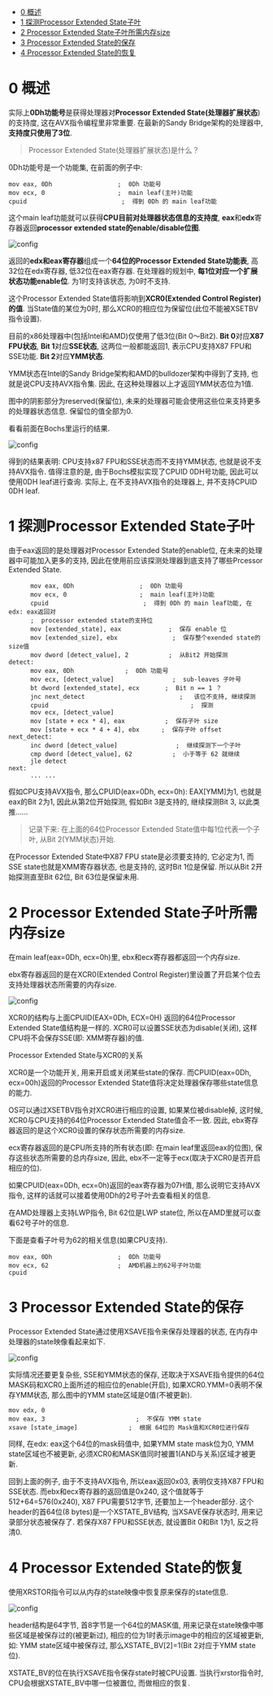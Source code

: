 
<!-- @import "[TOC]" {cmd="toc" depthFrom=1 depthTo=6 orderedList=false} -->

<!-- code_chunk_output -->

* [0 概述](#0-概述)
* [1 探测Processor Extended State子叶](#1-探测processor-extended-state子叶)
* [2 Processor Extended State子叶所需内存size](#2-processor-extended-state子叶所需内存size)
* [3 Processor Extended State的保存](#3-processor-extended-state的保存)
* [4 Processor Extended State的恢复](#4-processor-extended-state的恢复)

<!-- /code_chunk_output -->

# 0 概述

实际上**0Dh功能号**是获得处理器对**Processor Extended State(处理器扩展状态**)的支持度, 这在AVX指令编程里非常重要. 在最新的Sandy Bridge架构的处理器中, **支持度只使用了3位**. 

>Processor Extended State(处理器扩展状态)是什么？

0Dh功能号是一个功能集, 在前面的例子中: 

```assembly
mov eax, 0Dh                  ;  0Dh 功能号
mov ecx, 0                    ;  main leaf(主叶)功能
cpuid                          ;  得到 0Dh 的 main leaf功能
```

这个main leaf功能就可以获得**CPU目前对处理器状态信息的支持度**, **eax**和**edx**寄存器返回**processor extended state的enable/disable位图**. 

![config](./images/11.png)

返回的**edx和eax寄存器**组成一个**64位的Processor Extended State功能表**, 高32位在edx寄存器, 低32位在eax寄存器. 在处理器的规划中, **每1位对应一个扩展状态功能enable位**. 为1时支持该状态, 为0时不支持. 

这个Processor Extended State值将影响到**XCR0(Extended Control Register)的值**. 当State值的某位为0时, 那么XCR0的相应位为保留位(此位不能被XSETBV指令设置). 

目前的x86处理器中(包括Intel和AMD)仅使用了低3位(Bit 0～Bit2). **Bit 0**对应**X87 FPU状态**, **Bit 1**对应**SSE状态**, 这两位一般都能返回1, 表示CPU支持X87 FPU和SSE功能. **Bit 2**对应**YMM状态**. 

YMM状态在Intel的Sandy Bridge架构和AMD的bulldozer架构中得到了支持, 也就是说CPU支持AVX指令集. 因此, 在这种处理器以上才返回YMM状态位为1值. 

图中的阴影部分为reserved(保留位), 未来的处理器可能会使用这些位来支持更多的处理器状态信息. 保留位的值全部为0. 

看看前面在Bochs里运行的结果. 

![config](./images/12.png)

得到的结果表明: CPU支持x87 FPU和SSE状态而不支持YMM状态, 也就是说不支持AVX指令. 值得注意的是, 由于Bochs模拟实现了CPUID 0DH号功能, 因此可以使用0DH leaf进行查询. 实际上, 在不支持AVX指令的处理器上, 并不支持CPUID 0DH leaf. 

# 1 探测Processor Extended State子叶

由于eax返回的是处理器对Processor Extended State的enable位, 在未来的处理器中可能加入更多的支持, 因此在使用前应该探测处理器到底支持了哪些Prcessor Extended State. 

```assembly
      mov eax, 0Dh                  ;  0Dh 功能号
      mov ecx, 0                    ;  main leaf(主叶)功能
      cpuid                          ;  得到 0Dh 的 main leaf功能, 在edx: eax返回对
      ;  processor extended state的支持位
      mov [extended_state], eax             ;  保存 enable 位
      mov [extended_size], ebx               ;  保存整个exended state的size值
      mov dword [detect_value], 2           ;  从Bit2 开始探测
detect: 
      mov eax, 0Dh              ;  0Dh 功能号
      mov ecx, [detect_value]                ;  sub-leaves 子叶号
      bt dword [extended_state], ecx       ;  Bit n == 1 ？
      jnc next_detect                          ;   该位不支持, 继续探测
      cpuid                                       ;  探测
      mov ecx, [detect_value]
      mov [state + ecx * 4], eax           ;  保存子叶 size
      mov [state + ecx * 4 + 4], ebx      ;  保存子叶 offset
next_detect: 
      inc dword [detect_value]                ;  继续探测下一个子叶
      cmp dword [detect_value], 62           ;  小于等于 62 就继续
      jle detect
next: 
      ... ...
```

假如CPU支持AVX指令, 那么CPUID(eax=0Dh, ecx=0h): EAX[YMM]为1, 也就是eax的Bit 2为1, 因此从第2位开始探测, 假如Bit 3是支持的, 继续探测Bit 3, 以此类推……

>记录下来: 在上面的64位Processor Extended State值中每1位代表一个子叶, 从Bit 2(YMM状态)开始. 

在Processor Extended State中X87 FPU state是必须要支持的, 它必定为1, 而 SSE state也就是XMM寄存器状态, 也是支持的, 这时Bit 1位是保留. 所以从Bit 2开始探测直至Bit 62位, Bit 63位是保留未用. 

# 2 Processor Extended State子叶所需内存size

在main leaf(eax=0Dh, ecx=0h)里, ebx和ecx寄存器都返回一个内存size. 

ebx寄存器返回的是在XCR0(Extended Control Register)里设置了开启某个位去支持处理器状态所需要的内存size. 

![config](./images/13.png)

XCR0的结构与上面CPUID(EAX=0Dh, ECX=0H) 返回的64位Processor Extended State值结构是一样的. XCR0可以设置SSE状态为disable(关闭), 这样CPU将不会保存SSE(即: XMM寄存器)的值. 

Processor Extended State与XCR0的关系

XCR0是一个功能开关, 用来开启或关闭某些state的保存. 而CPUID(eax=0Dh, ecx=00h)返回的Processor Extended State值将决定处理器保存哪些state信息的能力. 

OS可以通过XSETBV指令对XCR0进行相应的设置, 如果某位被disable掉, 这时候, XCR0与CPU支持的64位Processor Extended State值会不一致. 因此, ebx寄存器返回的是这个XCR0设置的保存状态所需要的内存size. 

ecx寄存器返回的是CPU所支持的所有状态(即: 在main leaf里返回eax的位图), 保存这些状态所需要的总内存size, 因此, ebx不一定等于ecx(取决于XCR0是否开启相应的位). 

如果CPUID(eax=0Dh, ecx=0h)返回的eax寄存器为07H值, 那么说明它支持AVX指令, 这样的话就可以接着使用0Dh的2号子叶去查看相关的信息. 

在AMD处理器上支持LWP指令, Bit 62位是LWP state位, 所以在AMD里就可以查看62号子叶的信息. 

下面是查看子叶号为62的相关信息(如果CPU支持). 

```assembly
mov eax, 0Dh                  ;  0Dh 功能号
mov ecx, 62                   ;  AMD机器上的62号子叶功能
cpuid
```

# 3 Processor Extended State的保存

Processor Extended State通过使用XSAVE指令来保存处理器的状态, 在内存中处理器的state映像看起来如下. 

![config](./images/14.png)

实际情况还要更复杂些, SSE和YMM状态的保存, 还取决于XSAVE指令提供的64位MASK码和XCR0上面所述的相应位的enable(开启), 如果XCR0.YMM=0表明不保存YMM状态, 那么图中的YMM state区域是0值(不被更新). 

```assembly
mov edx, 0
mov eax, 3                         ;  不保存 YMM state
xsave [state_image]              ;  根据 64位的 Mask值和XCR0位进行保存
```

同样, 在edx: eax这个64位的mask码值中, 如果YMM state mask位为0, YMM state区域也不被更新, 必须XCR0和MASK值同时被置1(AND与关系)区域才被更新. 

回到上面的例子, 由于不支持AVX指令, 所以eax返回0x03, 表明仅支持X87 FPU和SSE状态. 而ebx和ecx寄存器的返回值是0x240, 这个值就等于512+64=576(0x240), X87 FPU需要512字节, 还要加上一个header部分. 这个header的首64位(8 bytes)是一个XSTATE_BV结构, 当XSAVE保存状态时, 用来记录部分状态被保存了. 若保存X87 FPU和SSE状态, 就设置Bit 0和Bit 1为1, 反之将清0. 

# 4 Processor Extended State的恢复

使用XRSTOR指令可以从内存的state映像中恢复原来保存的state信息. 

![config](./images/15.png)

header结构是64字节, 首8字节是一个64位的MASK值, 用来记录在state映像中哪些区域是被保存过的(被更新过), 相应的位为1时表示image中的相应的区域被更新, 如: YMM state区域中被保存过, 那么XSTATE_BV[2]=1(Bit 2对应于YMM state位). 

XSTATE\_BV的位在执行XSAVE指令保存state时被CPU设置. 当执行xrstor指令时, CPU会根据XSTATE\_BV中哪一位被置位, 而做相应的恢复. 
